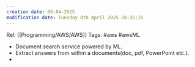```yaml
---
creation date: 08-04-2025
modification date: Tuesday 8th April 2025 20:35:15
---
```

Rel: [[Programming/AWS/AWS]]
Tags: #aws #awsML 


- Document search service powered by ML.
- Extract answers from within a documents(doc, pdf, PowerPoint etc.).
- 
